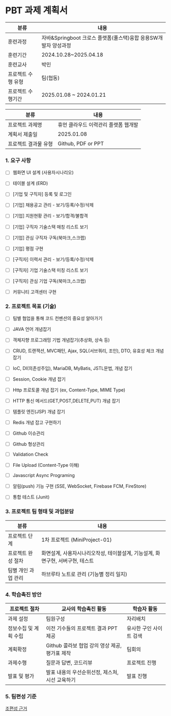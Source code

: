 # PBT 과제 계획서

| 분류         | 내용                                        |
| ---------- | ----------------------------------------- |
| 훈련과정       | 자바&Springboot 크로스 플랫폼(풀스택)융합 응용SW개발자 양성과정 |
| 훈련기간       | 2024.10.28~2025.04.18                     |
| 훈련교사       | 박민                                        |
| 프로젝트 수행 유형 | 팀(협동)                                     |
| 프로젝트 수행기간  | 2025.01.08 ~ 2024.01.21                   |

| 분류          | 내용                   |
| ----------- | -------------------- |
| 프로젝트 과제명    | 휴먼 클라우드 이력관리 플랫폼 웹개발 |
| 계획서 제출일     | 2025.01.08           |
| 프로젝트 결과물 유형 | Github, PDF or PPT   |

### 1. 요구 사항

- [ ] 웹화면 UI 설계 (사용자시나리오)

- [ ] 테이블 설계 (ERD)

- [ ] [기업 및 구직자] 등록 및 로그인

- [ ] [기업] 채용공고 관리 - 보기/등록/수정/삭제

- [ ] [기업] 지원현황 관리 - 보기/합격/불합격

- [ ] [기업] 구직자 기술스택 매칭 리스트 보기

- [ ] [기업] 관심 구직자 구독(북마크,스크랩)

- [ ] [기업] 평점 구현

- [ ] [구직자] 이력서 관리 - 보기/등록/수정/삭제

- [ ] [구직자] 기업 기술스택 미칭 리스트 보기

- [ ] [구직자] 관심 기업 구독(북마크,스크랩)

- [ ] 커뮤니티 고객센터 구현

### 2. 프로젝트 목표 (기술)

- [ ] 팀별 협업을 통해 코드 컨벤션의 중요성 알아가기
 
- [ ] JAVA 언어 개념잡기

- [ ] 객체지향 프로그래밍 기법 개념잡기(추상화, 상속 등)

- [ ] CRUD, 트랜잭션, MVC패턴, Ajax, SQL(서브쿼리, 조인), DTO, 유효성 체크 개념 잡기

- [ ] IoC, DI(의존성주입), MariaDB, MyBatis, JSTL문법, 개념 잡기

- [ ] Session, Cookie 개념 잡기

- [ ] Http 프로토콜 개념 잡기 (ex, Content-Type, MIME Type)

- [ ] HTTP 통신 메서드(GET,POST,DELETE,PUT) 개념 잡기

- [ ] 템플릿 엔진(JSP) 개념 잡기

- [ ] Redis 개념 잡고 구현하기

- [ ] Github 이슈관리
 
- [ ] Github 형상관리

- [ ] Validation Check
 
- [ ] File Upload (Content-Type 이해)

- [ ] Javascript Async Programing
 
- [ ] 알림(push) 기능 구현 (SSE, WebSocket, Firebase FCM, FireStore)

- [ ] 통합 테스트 (Junit)

### 3. 프로젝트 팀 형태 및 과업분담

| 분류          | 내용                                            |
| ----------- | --------------------------------------------- |
| 프로젝트 단계     | 1차 프로젝트 (MiniProject-01)                      |
| 프로젝트 완성 절차  | 화면설계, 사용자시나리오작성, 테이블설계, 기능설계, 화면구현, 서버구현, 테스트 |
| 팀별 개인 과업 관리 | 하브루타 노트로 관리 (기능별 정리 일지)                       |

### 4. 학습촉진 방안

| 프로젝트 절차      | 교사의 학습촉진 활동                    | 학습자 활동        |
| ------------ | ------------------------------ | ------------- |
| 과제 설정        | 팀원구성                           | 자리배치          |
| 정보수집 및 계획 수립 | 이전 기수들의 프로젝트 결과 PPT 제공         | 유사한 구인 사이트 검색 |
| 계획확정         | Github 콜라보 협업 강의 영상 제공, 평가표 제작 | 팀회의           |
| 과제수행         | 질문과 답변, 코드리뷰                   | 프로젝트 진행       |
| 발표 및 평가      | 발표 내용의 우선순위선정, 제스쳐, 시선 교육하기    | 발표 진행         |

### 5. 팀편성 기준

[조편성 근거](team-excel.xlsx)
